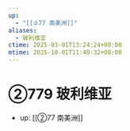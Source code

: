 ```yaml
---
up:
  - "[[②77 南美洲]]"
aliases:
  - 玻利维亚
ctime: 2025-03-01T13:24:24+08:00
mtime: 2025-10-01T11:40:32+08:00
---
```


# ②779 玻利维亚

- up: [[②77 南美洲]]
